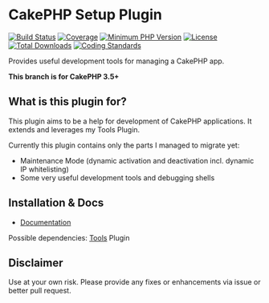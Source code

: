 # CakePHP Setup Plugin

[![Build Status](https://api.travis-ci.org/dereuromark/cakephp-setup.svg)](https://travis-ci.org/dereuromark/cakephp-setup)
[![Coverage](https://codecov.io/gh/dereuromark/cakephp-setup/branch/master/graph/badge.svg)](https://codecov.io/gh/dereuromark/cakephp-setup)
[![Minimum PHP Version](http://img.shields.io/badge/php-%3E%3D%205.6-8892BF.svg)](https://php.net/)
[![License](https://poser.pugx.org/dereuromark/cakephp-setup/license.svg)](https://packagist.org/packages/dereuromark/cakephp-setup)
[![Total Downloads](https://poser.pugx.org/dereuromark/cakephp-setup/d/total.svg)](https://packagist.org/packages/dereuromark/cakephp-setup)
[![Coding Standards](https://img.shields.io/badge/cs-PSR--2--R-yellow.svg)](https://github.com/php-fig-rectified/fig-rectified-standards)

Provides useful development tools for managing a CakePHP app.

**This branch is for CakePHP 3.5+**


## What is this plugin for?
This plugin aims to be a help for development of CakePHP applications. It extends and leverages
my Tools Plugin.

Currently this plugin contains only the parts I managed to migrate yet:

* Maintenance Mode (dynamic activation and deactivation incl. dynamic IP whitelisting)
* Some very useful development tools and debugging shells

## Installation & Docs

- [Documentation](docs/README.md)

Possible dependencies: [Tools](https://github.com/dereuromark/cakephp-tools) Plugin

## Disclaimer
Use at your own risk. Please provide any fixes or enhancements via issue or better pull request.
